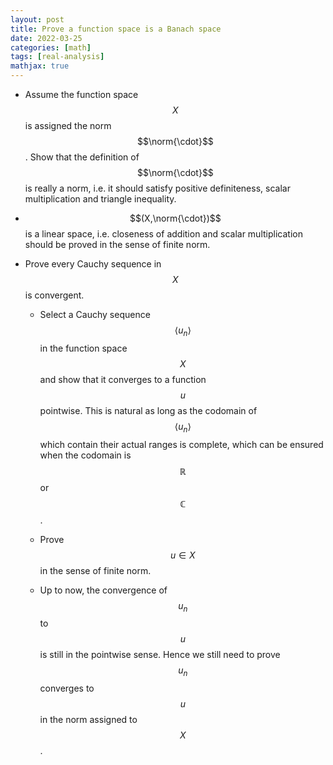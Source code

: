 ```yaml
---
layout: post
title: Prove a function space is a Banach space
date: 2022-03-25
categories: [math]
tags: [real-analysis]
mathjax: true
---
```


-   Assume the function space $$X$$ is assigned the norm $$\norm{\cdot}$$.
    Show that the definition of $$\norm{\cdot}$$ is really a norm, i.e.
    it should satisfy positive definiteness, scalar multiplication and
    triangle inequality.

-   $$(X,\norm{\cdot})$$ is a linear space, i.e. closeness of addition and
    scalar multiplication should be proved in the sense of finite norm.

-   Prove every Cauchy sequence in $$X$$ is convergent.

    -   Select a Cauchy sequence $$\left\langle u_n \right\rangle$$ in the
        function space $$X$$ and show that it converges to a function $$u$$
        pointwise. This is natural as long as the codomain of
        $$\left\langle u_n \right\rangle$$ which contain their actual
        ranges is complete, which can be ensured when the codomain is
        $$\mathbb{R}$$ or $$\mathbb{C}$$.

    -   Prove $$u \in X$$ in the sense of finite norm.

    -   Up to now, the convergence of $$u_n$$ to $$u$$ is still in the
        pointwise sense. Hence we still need to prove $$u_n$$ converges to
        $$u$$ in the norm assigned to $$X$$.
